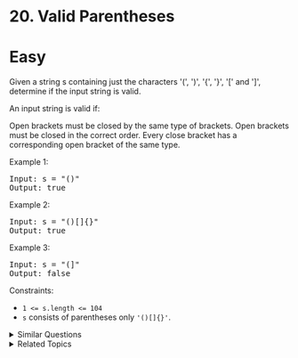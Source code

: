 # 20. Valid Parentheses

# Easy

Given a string s containing just the characters '(', ')', '{', '}', '[' and ']', determine if the input string is valid.

An input string is valid if:

Open brackets must be closed by the same type of brackets.
Open brackets must be closed in the correct order.
Every close bracket has a corresponding open bracket of the same type.

Example 1:

<pre>
Input: s = "()"
Output: true
</pre>

Example 2:

<pre>
Input: s = "()[]{}"
Output: true
</pre>

Example 3:

<pre>
Input: s = "(]"
Output: false
</pre>

Constraints:

-   `1 <= s.length <= 104`
-   `s` consists of parentheses only `'()[]{}'`.

<details>
<summary> Similar Questions </summary>

-   `Generate Parentheses - Medium`
-   `Longest Valid Parentheses - Hard`
-   `Remove Invalid Parentheses - Hard`

</details>

<details>
<summary> Related Topics </summary>

-   `String`
-   `Stack`

</details>
